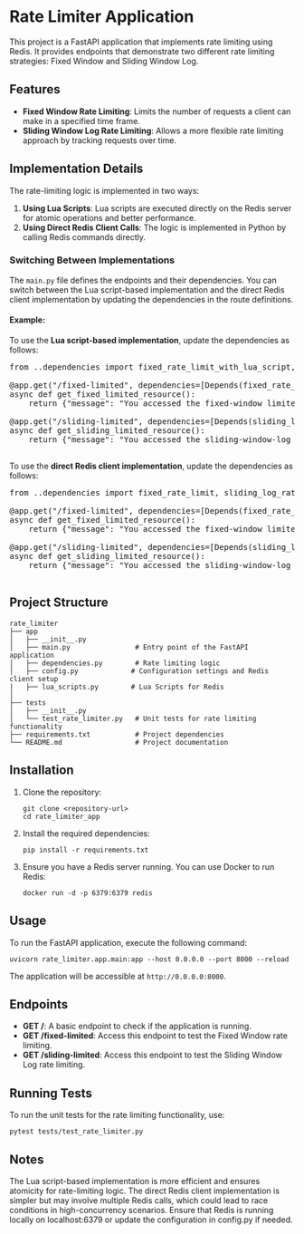 # Rate Limiter Application

This project is a FastAPI application that implements rate limiting using Redis. It provides endpoints that demonstrate two different rate limiting strategies: Fixed Window and Sliding Window Log.

## Features

- **Fixed Window Rate Limiting**: Limits the number of requests a client can make in a specified time frame.
- **Sliding Window Log Rate Limiting**: Allows a more flexible rate limiting approach by tracking requests over time.

## Implementation Details

The rate-limiting logic is implemented in two ways:
1. **Using Lua Scripts**: Lua scripts are executed directly on the Redis server for atomic operations and better performance.
2. **Using Direct Redis Client Calls**: The logic is implemented in Python by calling Redis commands directly.

### Switching Between Implementations

The `main.py` file defines the endpoints and their dependencies. You can switch between the Lua script-based implementation and the direct Redis client implementation by updating the dependencies in the route definitions.

#### Example:

To use the **Lua script-based implementation**, update the dependencies as follows:
<pre>
from ..dependencies import fixed_rate_limit_with_lua_script, sliding_log_rate_limit_with_lua_script

@app.get("/fixed-limited", dependencies=[Depends(fixed_rate_limit_with_lua_script)])
async def get_fixed_limited_resource():
    return {"message": "You accessed the fixed-window limited resource!"}

@app.get("/sliding-limited", dependencies=[Depends(sliding_log_rate_limit_with_lua_script)])
async def get_sliding_limited_resource():
    return {"message": "You accessed the sliding-window-log limited resource!"}

</pre>

To use the **direct Redis client implementation**, update the dependencies as follows:
<pre>
from ..dependencies import fixed_rate_limit, sliding_log_rate_limit

@app.get("/fixed-limited", dependencies=[Depends(fixed_rate_limit)])
async def get_fixed_limited_resource():
    return {"message": "You accessed the fixed-window limited resource!"}

@app.get("/sliding-limited", dependencies=[Depends(sliding_log_rate_limit)])
async def get_sliding_limited_resource():
    return {"message": "You accessed the sliding-window-log limited resource!"}

</pre>


## Project Structure

```
rate_limiter   
├── app
│   ├── __init__.py
│   ├── main.py                # Entry point of the FastAPI application
│   ├── dependencies.py        # Rate limiting logic
│   ├── config.py             # Configuration settings and Redis client setup
|   ├── lua_scripts.py        # Lua Scripts for Redis
│    
├── tests
│   ├── __init__.py
│   └── test_rate_limiter.py   # Unit tests for rate limiting functionality
├── requirements.txt           # Project dependencies
└── README.md                  # Project documentation
```

## Installation

1. Clone the repository:
   ```
   git clone <repository-url>
   cd rate_limiter_app
   ```

2. Install the required dependencies:
   ```
   pip install -r requirements.txt
   ```

3. Ensure you have a Redis server running. You can use Docker to run Redis:
   ```
   docker run -d -p 6379:6379 redis
   ```

## Usage

To run the FastAPI application, execute the following command:
```
uvicorn rate_limiter.app.main:app --host 0.0.0.0 --port 8000 --reload
```

The application will be accessible at `http://0.0.0.0:8000`.

## Endpoints

- **GET /**: A basic endpoint to check if the application is running.
- **GET /fixed-limited**: Access this endpoint to test the Fixed Window rate limiting.
- **GET /sliding-limited**: Access this endpoint to test the Sliding Window Log rate limiting.

## Running Tests

To run the unit tests for the rate limiting functionality, use:
```
pytest tests/test_rate_limiter.py
```

## Notes
The Lua script-based implementation is more efficient and ensures atomicity for rate-limiting logic.
The direct Redis client implementation is simpler but may involve multiple Redis calls, which could lead to race conditions in high-concurrency scenarios.
Ensure that Redis is running locally on localhost:6379 or update the configuration in config.py if needed.
